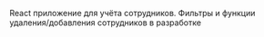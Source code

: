 React приложение для учёта сотрудников. Фильтры и функции удаления/добавления сотрудников в разработке
